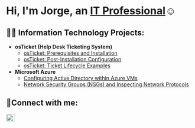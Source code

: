 <h1>Hi, I'm Jorge, an <a href="https://www.linkedin.com/in/jorge-ramirez-1b7385270/">IT Professional</a>☺</h1>

<h2>👨‍💻 Information Technology Projects:</h2>

- <b>osTicket (Help Desk Ticketing System)</b>
  - [osTicket: Prerequisites and Installation](https://github.com/JorgeRamirezz/osticket-prereqs)
  - [osTicket: Post-Installation Configuration](https://github.com/JorgeRamirezz/post-install-config)
  - [osTicket: Ticket Lifecycle Examples](https://github.com/JorgeRamirezz/ticket-lifecycle)
- <b>Microsoft Azure</b>
  - [Configuring Active Directory within Azure VMs](https://github.com/JorgeRamirezz/configure-ad)
  - [Network Security Groups (NSGs) and Inspecting Network Protocols](https://github.com/JorgeRamirezz/azure-network-protocols)

<h2>🤳Connect with me:</h2>

[<img align="left" alt="Josh | LinkedIn" width="22px" src="https://cdn.jsdelivr.net/npm/simple-icons@v3/icons/linkedin.svg" />][linkedin]


[linkedin]: https://www.linkedin.com/in/jorge-ramirez-1b7385270/
